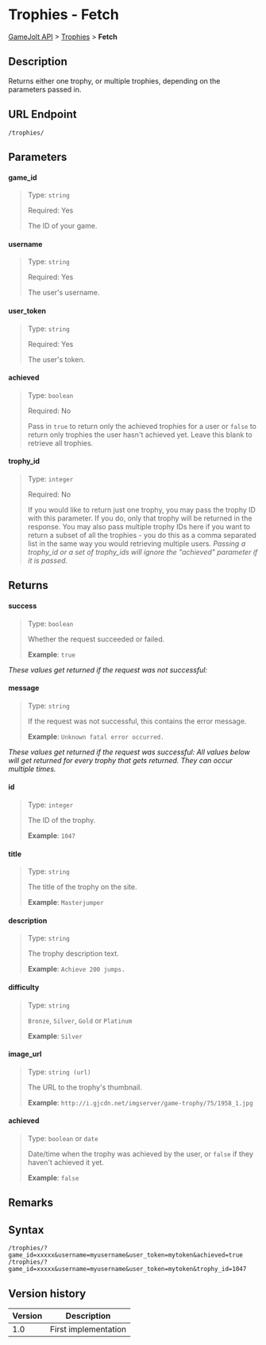 # Trophies - Fetch

[GameJolt API](../../index.md) > [Trophies](index.md) > __Fetch__

## Description

Returns either one trophy, or multiple trophies, depending on the parameters passed in.

## URL Endpoint

```
/trophies/
```

## Parameters

#### game_id
> Type: `string`
>
> Required: Yes
>
> The ID of your game.

#### username
> Type: `string`
>
> Required: Yes
>
> The user's username.

#### user_token
> Type: `string`
>
> Required: Yes
>
> The user's token.

#### achieved
> Type: `boolean`
>
> Required: No
>
> Pass in `true` to return only the achieved trophies for a user or `false` to return only trophies the user hasn't achieved yet. Leave this blank to retrieve all trophies.

#### trophy_id
> Type: `integer`
>
> Required: No
>
> If you would like to return just one trophy, you may pass the trophy ID with this parameter. If you do, only that trophy will be returned in the response. You may also pass multiple trophy IDs here if you want to return a subset of all the trophies - you do this as a comma separated list in the same way you would retrieving multiple users. _Passing a trophy_id or a set of trophy_ids will ignore the "achieved" parameter if it is passed._

## Returns

#### success
> Type: `boolean`
>
> Whether the request succeeded or failed.
>
> __Example__: `true`

_These values get returned if the request was not successful:_

#### message
> Type: `string`
>
> If the request was not successful, this contains the error message.
>
> __Example__: `Unknown fatal error occurred.`

_These values get returned if the request was successful:_
_All values below will get returned for every trophy that gets returned. They can occur multiple times._

#### id
> Type: `integer`
>
> The ID of the trophy.
>
> __Example__: `1047`

#### title
> Type: `string`
>
> The title of the trophy on the site.
>
> __Example__: `Masterjumper`

#### description
> Type: `string`
>
> The trophy description text.
>
> __Example__: `Achieve 200 jumps.`

#### difficulty
> Type: `string`
>
> `Bronze`, `Silver`, `Gold` or `Platinum`
>
> __Example__: `Silver`

#### image_url
> Type: `string (url)`
>
> The URL to the trophy's thumbnail.
>
> __Example__: `http://i.gjcdn.net/imgserver/game-trophy/75/1958_1.jpg`

#### achieved
> Type: `boolean` or `date`
>
> Date/time when the trophy was achieved by the user, or `false` if they haven't achieved it yet.
>
> __Example__: `false`

## Remarks

## Syntax

```
/trophies/?game_id=xxxxx&username=myusername&user_token=mytoken&achieved=true
/trophies/?game_id=xxxxx&username=myusername&user_token=mytoken&trophy_id=1047
```

## Version history

Version		 | Description
---			 | ---
1.0			 | First implementation
